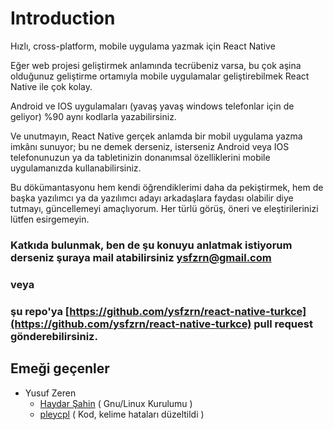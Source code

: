 # Introduction

Hızlı, cross-platform, mobile uygulama yazmak için React Native

Eğer web projesi geliştirmek anlamında tecrübeniz varsa, bu çok aşina olduğunuz geliştirme ortamıyla mobile uygulamalar geliştirebilmek React Native ile çok kolay.

Android ve IOS uygulamaları \(yavaş yavaş windows telefonlar için de geliyor\) %90 aynı kodlarla yazabilirsiniz.

Ve unutmayın, React Native gerçek anlamda bir mobil uygulama yazma imkânı sunuyor; bu ne demek derseniz, isterseniz Android veya IOS telefonunuzun ya da tabletinizin donanımsal özelliklerini mobile uygulamanızda kullanabilirsiniz.

Bu dökümantasyonu hem kendi öğrendiklerimi daha da pekiştirmek, hem de başka yazılımcı ya da yazılımcı adayı arkadaşlara faydası olabilir diye tutmayı, güncellemeyi amaçlıyorum. Her türlü görüş, öneri ve eleştirilerinizi lütfen esirgemeyin.

### Katkıda bulunmak, ben de şu konuyu anlatmak istiyorum derseniz şuraya mail atabilirsiniz [ysfzrn@gmail.com](https://github.com/ysfzrn/react-native-turkce/tree/3539da58d5b1e4a06f16d3564238433117e57fd6/ysfzrn@gmail.com)

### veya

### şu repo'ya [https://github.com/ysfzrn/react-native-turkce](https://github.com/ysfzrn/react-native-turkce) pull request gönderebilirsiniz.

## Emeği geçenler

* Yusuf Zeren        
  * [Haydar Şahin](https://twitter.com/haydarsahinblog) \( Gnu/Linux Kurulumu \)        
  * [pleycpl](https://github.com/pleycpl)  \( Kod, kelime hataları düzeltildi \)

